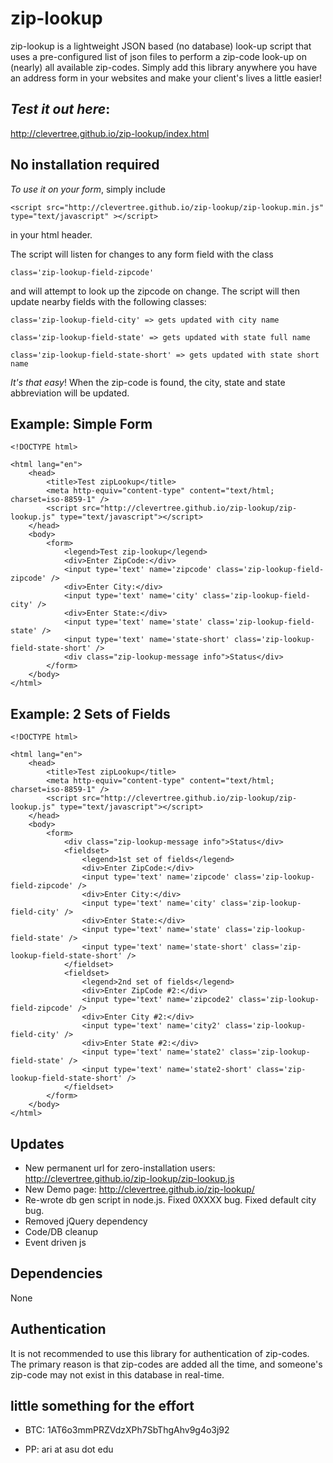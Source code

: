 # zip-lookup

zip-lookup is a lightweight JSON based (no database) look-up script that uses a pre-configured list of json files to perform a zip-code look-up on (nearly) all available zip-codes. Simply add this library anywhere you have an address form in your websites and make your client's lives a little easier!

*Test it out here*:
----------
http://clevertree.github.io/zip-lookup/index.html


No installation required
----------

*To use it on your form*, simply include 

`<script src="http://clevertree.github.io/zip-lookup/zip-lookup.min.js" type="text/javascript" ></script>`

in your html header.

The script will listen for changes to any form field with the class 

`class='zip-lookup-field-zipcode'`

and will attempt to look up the zipcode on change. 
The script will then update nearby fields with the following classes: 

`class='zip-lookup-field-city' => gets updated with city name`

`class='zip-lookup-field-state' => gets updated with state full name`

`class='zip-lookup-field-state-short' => gets updated with state short name`


*It's that easy*! When the zip-code is found, the city, state and state abbreviation will be updated. 

Example: Simple Form
----------

```
<!DOCTYPE html>

<html lang="en">
    <head>
        <title>Test zipLookup</title>
        <meta http-equiv="content-type" content="text/html; charset=iso-8859-1" />
        <script src="http://clevertree.github.io/zip-lookup/zip-lookup.js" type="text/javascript"></script>
    </head>
    <body>
        <form>
            <legend>Test zip-lookup</legend>
            <div>Enter ZipCode:</div>
            <input type='text' name='zipcode' class='zip-lookup-field-zipcode' />
            <div>Enter City:</div>
            <input type='text' name='city' class='zip-lookup-field-city' />
            <div>Enter State:</div>
            <input type='text' name='state' class='zip-lookup-field-state' />
            <input type='text' name='state-short' class='zip-lookup-field-state-short' />
            <div class="zip-lookup-message info">Status</div>
        </form>
    </body>
</html>
```


Example: 2 Sets of Fields
----------

```
<!DOCTYPE html>

<html lang="en">
    <head>
        <title>Test zipLookup</title>
        <meta http-equiv="content-type" content="text/html; charset=iso-8859-1" />
        <script src="http://clevertree.github.io/zip-lookup/zip-lookup.js" type="text/javascript"></script>
    </head>
    <body>
        <form>
            <div class="zip-lookup-message info">Status</div>
            <fieldset>
                <legend>1st set of fields</legend>
                <div>Enter ZipCode:</div>
                <input type='text' name='zipcode' class='zip-lookup-field-zipcode' />
                <div>Enter City:</div>
                <input type='text' name='city' class='zip-lookup-field-city' />
                <div>Enter State:</div>
                <input type='text' name='state' class='zip-lookup-field-state' />
                <input type='text' name='state-short' class='zip-lookup-field-state-short' />
            </fieldset>
            <fieldset>
                <legend>2nd set of fields</legend>
                <div>Enter ZipCode #2:</div>
                <input type='text' name='zipcode2' class='zip-lookup-field-zipcode' />
                <div>Enter City #2:</div>
                <input type='text' name='city2' class='zip-lookup-field-city' />
                <div>Enter State #2:</div>
                <input type='text' name='state2' class='zip-lookup-field-state' />
                <input type='text' name='state2-short' class='zip-lookup-field-state-short' />
            </fieldset>
        </form>
    </body>
</html>
```


Updates
----------

 * New permanent url for zero-installation users: http://clevertree.github.io/zip-lookup/zip-lookup.js
 * New Demo page: http://clevertree.github.io/zip-lookup/
 * Re-wrote db gen script in node.js. Fixed 0XXXX bug. Fixed default city bug.
 * Removed jQuery dependency
 * Code/DB cleanup
 * Event driven js

Dependencies
----------

None

Authentication
----------

It is not recommended to use this library for authentication of zip-codes. The primary reason is that zip-codes are added all the time, and someone's zip-code may not exist in this database in real-time.


little something for the effort
----------

 * BTC: 1AT6o3mmPRZVdzXPh7SbThgAhv9g4o3j92

 * PP: ari at asu dot edu